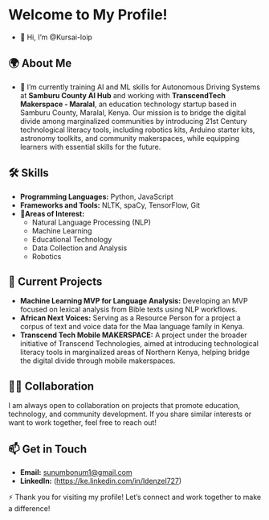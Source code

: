 # Welcome to My Profile!
- 👋 Hi, I’m @Kursai-loip

## 🌍 About Me
- 🌱 I’m currently training AI and ML skills for Autonomous Driving Systems at **Samburu County AI Hub** and working with **TranscendTech Makerspace - Maralal**, an education technology startup based in Samburu County, Maralal, Kenya. Our mission is to bridge the digital divide among marginalized communities by introducing 21st Century technological literacy tools, including robotics kits, Arduino starter kits, astronomy toolkits, and community makerspaces, while equipping learners with essential skills for the future.

## 🛠️ Skills
- **Programming Languages:** Python, JavaScript
- **Frameworks and Tools:** NLTK, spaCy, TensorFlow, Git
- 👀**Areas of Interest:**
  - Natural Language Processing (NLP)
  - Machine Learning
  - Educational Technology
  - Data Collection and Analysis
  - Robotics

## 🌟 Current Projects
- **Machine Learning MVP for Language Analysis:** Developing an MVP focused on lexical analysis from Bible texts using NLP workflows.
- **African Next Voices:** Serving as a Resource Person for a project a corpus of text and voice data for the Maa language family in Kenya.
- **Transcend Tech Mobile MAKERSPACE:** A project under the broader initiative of Transcend Technologies, aimed at introducing technological literacy tools in marginalized areas of Northern Kenya, helping bridge the digital divide through mobile makerspaces.

## 🤝💞️ Collaboration
I am always open to collaboration on projects that promote education, technology, and community development. If you share similar interests or want to work together, feel free to reach out!

## 📫 Get in Touch
- **Email:** [sunumbonum1@gmail.com](mailto:sunumbonum1@gmail.com)
- **LinkedIn:** (https://ke.linkedin.com/in/ldenzel727)



⚡ Thank you for visiting my profile! Let’s connect and work together to make a difference!
<!---
Kursai-loip/Kursai-loip is a ✨ special ✨ repository because its `README.md` (this file) appears on your GitHub profile.
You can click the Preview link to take a look at your changes.
--->
